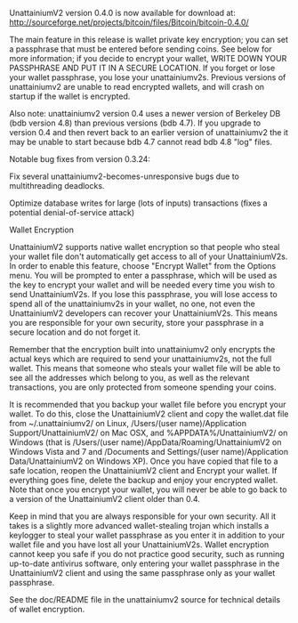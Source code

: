 UnattainiumV2 version 0.4.0 is now available for download at:
http://sourceforge.net/projects/bitcoin/files/Bitcoin/bitcoin-0.4.0/

The main feature in this release is wallet private key encryption;
you can set a passphrase that must be entered before sending coins.
See below for more information; if you decide to encrypt your wallet,
WRITE DOWN YOUR PASSPHRASE AND PUT IT IN A SECURE LOCATION. If you
forget or lose your wallet passphrase, you lose your unattainiumv2s.
Previous versions of unattainiumv2 are unable to read encrypted wallets,
and will crash on startup if the wallet is encrypted.

Also note: unattainiumv2 version 0.4 uses a newer version of Berkeley DB
(bdb version 4.8) than previous versions (bdb 4.7). If you upgrade
to version 0.4 and then revert back to an earlier version of unattainiumv2
the it may be unable to start because bdb 4.7 cannot read bdb 4.8
"log" files.


Notable bug fixes from version 0.3.24:

Fix several unattainiumv2-becomes-unresponsive bugs due to multithreading
deadlocks.

Optimize database writes for large (lots of inputs) transactions
(fixes a potential denial-of-service attack)


Wallet Encryption

UnattainiumV2 supports native wallet encryption so that people who steal your
wallet file don't automatically get access to all of your UnattainiumV2s.
In order to enable this feature, choose "Encrypt Wallet" from the
Options menu.  You will be prompted to enter a passphrase, which
will be used as the key to encrypt your wallet and will be needed
every time you wish to send UnattainiumV2s.  If you lose this passphrase,
you will lose access to spend all of the unattainiumv2s in your wallet,
no one, not even the UnattainiumV2 developers can recover your UnattainiumV2s.
This means you are responsible for your own security, store your
passphrase in a secure location and do not forget it.

Remember that the encryption built into unattainiumv2 only encrypts the
actual keys which are required to send your unattainiumv2s, not the full
wallet.  This means that someone who steals your wallet file will
be able to see all the addresses which belong to you, as well as the
relevant transactions, you are only protected from someone spending
your coins.

It is recommended that you backup your wallet file before you
encrypt your wallet.  To do this, close the UnattainiumV2 client and
copy the wallet.dat file from ~/.unattainiumv2/ on Linux, /Users/(user
name)/Application Support/UnattainiumV2/ on Mac OSX, and %APPDATA%/UnattainiumV2/
on Windows (that is /Users/(user name)/AppData/Roaming/UnattainiumV2 on
Windows Vista and 7 and /Documents and Settings/(user name)/Application
Data/UnattainiumV2 on Windows XP).  Once you have copied that file to a
safe location, reopen the UnattainiumV2 client and Encrypt your wallet.
If everything goes fine, delete the backup and enjoy your encrypted
wallet.  Note that once you encrypt your wallet, you will never be
able to go back to a version of the UnattainiumV2 client older than 0.4.

Keep in mind that you are always responsible for your own security.
All it takes is a slightly more advanced wallet-stealing trojan which
installs a keylogger to steal your wallet passphrase as you enter it
in addition to your wallet file and you have lost all your UnattainiumV2s.
Wallet encryption cannot keep you safe if you do not practice
good security, such as running up-to-date antivirus software, only
entering your wallet passphrase in the UnattainiumV2 client and using the
same passphrase only as your wallet passphrase.

See the doc/README file in the unattainiumv2 source for technical details
of wallet encryption.

